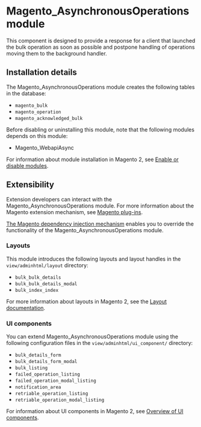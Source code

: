 # Magento_AsynchronousOperations module

This component is designed to provide a response for a client that launched the bulk operation as soon as possible and postpone handling of operations moving them to the background handler.

## Installation details

The Magento_AsynchronousOperations module creates the following tables in the database:

- `magento_bulk`
- `magento_operation`
- `magento_acknowledged_bulk`

Before disabling or uninstalling this module, note that the following modules depends on this module:

- Magento_WebapiAsync

For information about module installation in Magento 2, see [Enable or disable modules](https://experienceleague.adobe.com/docs/commerce-operations/installation-guide/tutorials/manage-modules.html).

## Extensibility

Extension developers can interact with the Magento_AsynchronousOperations module. For more information about the Magento extension mechanism, see [Magento plug-ins](https://developer.adobe.com/commerce/php/development/components/plugins/).

[The Magento dependency injection mechanism](https://developer.adobe.com/commerce/php/development/components/dependency-injection/) enables you to override the functionality of the Magento_AsynchronousOperations module.

### Layouts

This module introduces the following layouts and layout handles in the `view/adminhtml/layout` directory:

- `bulk_bulk_details`
- `bulk_bulk_details_modal`
- `bulk_index_index`

For more information about layouts in Magento 2, see the [Layout documentation](https://developer.adobe.com/commerce/frontend-core/guide/layouts/).

### UI components

You can extend Magento_AsynchronousOperations module using the following configuration files in the `view/adminhtml/ui_component/` directory:

- `bulk_details_form`
- `bulk_details_form_modal`
- `bulk_listing`
- `failed_operation_listing`
- `failed_operation_modal_listing`
- `notification_area`
- `retriable_operation_listing`
- `retriable_operation_modal_listing`

For information about UI components in Magento 2, see [Overview of UI components](https://developer.adobe.com/commerce/frontend-core/ui-components/).
